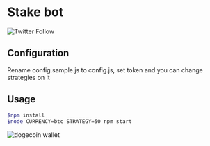 # Stake bot

![Twitter Follow](https://img.shields.io/twitter/follow/cryptoantelope?style=social)

## Configuration
Rename config.sample.js to config.js, set token and you can change strategies on it 

## Usage

```bash
$npm install
$node CURRENCY=btc STRATEGY=50 npm start
```

![dogecoin wallet](https://img.shields.io/badge/doge-DSXYTGtzi31b2MeLn8y5RgcD4fiN5x9xsM-blue)
